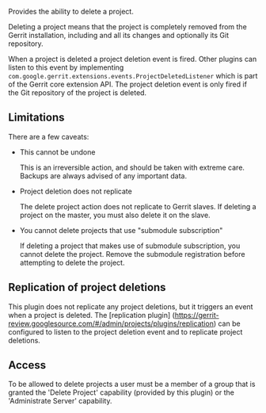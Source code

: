 Provides the ability to delete a project.

Deleting a project means that the project is completely removed from
the Gerrit installation, including and all its changes and optionally
its Git repository.

When a project is deleted a project deletion event is fired. Other
plugins can listen to this event by implementing
`com.google.gerrit.extensions.events.ProjectDeletedListener` which is
part of the Gerrit core extension API. The project deletion event is
only fired if the Git repository of the project is deleted.

Limitations
-----------

There are a few caveats:

* This cannot be undone

	This is an irreversible action, and should be taken with extreme
	care. Backups are always advised of any important data.

* Project deletion does not replicate

	The delete project action does not replicate to Gerrit slaves.
	If deleting a project on the master, you must also delete it
	on the slave.

* You cannot delete projects that use "submodule subscription"

	If deleting a project that makes use of submodule subscription,
	you cannot delete the project. Remove the submodule registration
	before attempting to delete the project.

Replication of project deletions
--------------------------------

This plugin does not replicate any project deletions, but it triggers
an event when a project is deleted. The [replication plugin]
(https://gerrit-review.googlesource.com/#/admin/projects/plugins/replication)
can be configured to listen to the project deletion event and to
replicate project deletions.

Access
------

To be allowed to delete projects a user must be a member of a group
that is granted the 'Delete Project' capability (provided by this
plugin) or the 'Administrate Server' capability.

